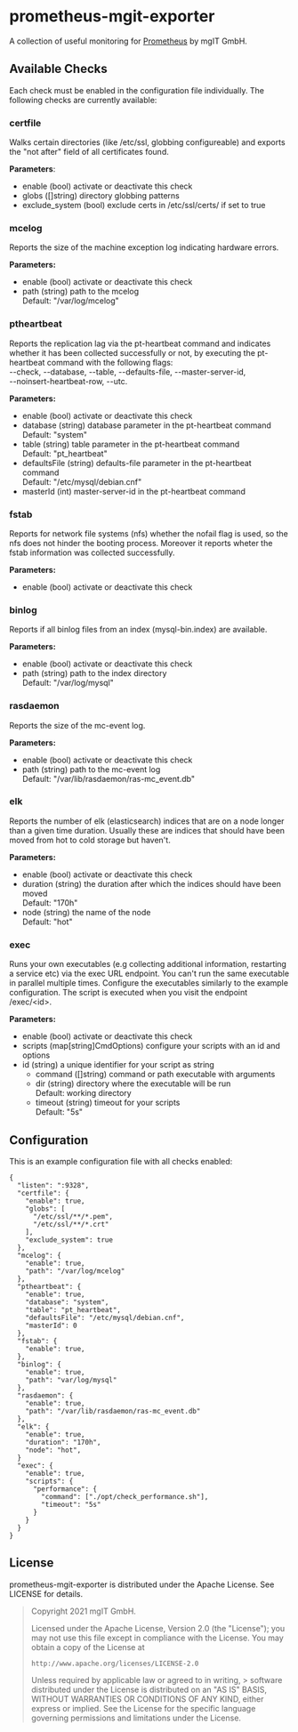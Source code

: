 prometheus-mgit-exporter
========================

A collection of useful monitoring for [Prometheus][1] by mgIT GmbH.

[1]: https://prometheus.io/

Available Checks
----------------

Each check must be enabled in the configuration file individually. The following
checks are currently available:

### **certfile** ###

Walks certain directories (like /etc/ssl, globbing configureable) and exports the "not after" field of all certificates found.

**Parameters**:

- enable (bool) activate or deactivate this check
- globs ([]string) directory globbing patterns
- exclude_system (bool) exclude certs in /etc/ssl/certs/ if set to true

### **mcelog** ###

Reports the size of the machine exception log indicating hardware errors.

**Parameters:**

- enable (bool) activate or deactivate this check
- path (string) path to the mcelog 
  <br>Default: "/var/log/mcelog"

### **ptheartbeat** ###

Reports the replication lag via the pt-heartbeat command and indicates whether it has been collected successfully or not, by
executing the pt-heartbeat command with the following flags:
<br>--check, --database, --table, --defaults-file, --master-server-id, <br>--noinsert-heartbeat-row, --utc.

**Parameters:**
  - enable (bool) activate or deactivate this check
  - database (string) database parameter in the pt-heartbeat command
    <br>Default: "system"
  - table (string) table parameter in the pt-heartbeat command
    <br>Default: "pt_heartbeat"
  - defaultsFile (string) defaults-file parameter in the pt-heartbeat command
    <br>Default: "/etc/mysql/debian.cnf"
  - masterId (int) master-server-id in the pt-heartbeat command

### **fstab** ###

Reports for network file systems (nfs) whether the nofail flag is used, so the nfs does not hinder the booting process. Moreover it reports wheter the fstab information was collected successfully.

**Parameters:**
  - enable (bool) activate or deactivate this check

### **binlog** ###

Reports if all binlog files from an index (mysql-bin.index) are available.

**Parameters:**
  - enable (bool) activate or deactivate this check
  - path (string) path to the index directory
    <br>Default: "/var/log/mysql"

### **rasdaemon** ###

Reports the size of the mc-event log. 

**Parameters:**
  - enable (bool) activate or deactivate this check
  - path (string) path to the mc-event log
    <br>Default: "/var/lib/rasdaemon/ras-mc_event.db"

### **elk** ###

Reports the number of elk (elasticsearch) indices that are on a node longer than a given time duration. Usually these are indices that should have been moved from hot to cold storage but haven't.

**Parameters:**
  - enable (bool) activate or deactivate this check
  - duration (string) the duration after which the indices should have been moved
    <br>Default: "170h"
  - node (string) the name of the node
    <br>Default: "hot"

### **exec** ###

Runs your own executables (e.g collecting additional information, restarting a service etc) via the exec URL endpoint. You can't run the same executable in parallel multiple times. Configure the executables similarly to the example configuration. The script is executed when you visit the endpoint /exec/\<id>.

**Parameters:**

  - enable (bool) activate or deactivate this check
  - scripts (map[string]CmdOptions) configure your scripts with an id and options
  - id (string) a unique identifier for your script as string
    - command ([]string) command or path executable with arguments
    - dir (string) directory where the executable will be run
      <br>Default: working directory
    - timeout (string) timeout for your scripts
      <br>Default: "5s"

Configuration
-------------

This is an example configuration file with all checks enabled:

    {
      "listen": ":9328",
      "certfile": {
        "enable": true,
        "globs": [
          "/etc/ssl/**/*.pem",
          "/etc/ssl/**/*.crt"
        ],
        "exclude_system": true
      },
      "mcelog": {
        "enable": true,
        "path": "/var/log/mcelog"
      },
      "ptheartbeat": {
        "enable": true,
        "database": "system",
        "table": "pt_heartbeat",
        "defaultsFile": "/etc/mysql/debian.cnf",
        "masterId": 0
      },
      "fstab": {
        "enable": true,
      },
      "binlog": {
        "enable": true,
        "path": "var/log/mysql"
      },
      "rasdaemon": {
        "enable": true,
        "path": "/var/lib/rasdaemon/ras-mc_event.db"
      },
      "elk": {
        "enable": true,
        "duration": "170h",
        "node": "hot",
      }
      "exec": {
        "enable": true,
        "scripts": {
          "performance": {
            "command": ["./opt/check_performance.sh"],
            "timeout": "5s"
          }
        }
      }
    }

License
-------

prometheus-mgit-exporter is distributed under the Apache License.
See LICENSE for details.

> Copyright 2021 mgIT GmbH.
>
> Licensed under the Apache License, Version 2.0 (the "License");
> you may not use this file except in compliance with the License.
> You may obtain a copy of the License at
>
>     http://www.apache.org/licenses/LICENSE-2.0
>
> Unless required by applicable law or agreed to in writing, > software
> distributed under the License is distributed on an "AS IS" BASIS,
> WITHOUT WARRANTIES OR CONDITIONS OF ANY KIND, either express or implied.
> See the License for the specific language governing permissions and
> limitations under the License.
> 